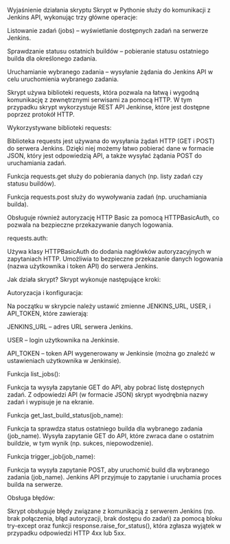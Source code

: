 Wyjaśnienie działania skryptu
Skrypt w Pythonie służy do komunikacji z Jenkins API, wykonując trzy główne operacje:

Listowanie zadań (jobs) – wyświetlanie dostępnych zadań na serwerze Jenkins.

Sprawdzanie statusu ostatnich buildów – pobieranie statusu ostatniego builda dla określonego zadania.

Uruchamianie wybranego zadania – wysyłanie żądania do Jenkins API w celu uruchomienia wybranego zadania.

Skrypt używa biblioteki requests, która pozwala na łatwą i wygodną komunikację z zewnętrznymi serwisami za pomocą HTTP. W tym przypadku skrypt wykorzystuje REST API Jenkinse, które jest dostępne poprzez protokół HTTP.

Wykorzystywane biblioteki
requests:

Biblioteka requests jest używana do wysyłania żądań HTTP (GET i POST) do serwera Jenkins. Dzięki niej możemy łatwo pobierać dane w formacie JSON, który jest odpowiedzią API, a także wysyłać żądania POST do uruchamiania zadań.

Funkcja requests.get służy do pobierania danych (np. listy zadań czy statusu buildów).

Funkcja requests.post służy do wywoływania zadań (np. uruchamiania builda).

Obsługuje również autoryzację HTTP Basic za pomocą HTTPBasicAuth, co pozwala na bezpieczne przekazywanie danych logowania.

requests.auth:

Używa klasy HTTPBasicAuth do dodania nagłówków autoryzacyjnych w zapytaniach HTTP. Umożliwia to bezpieczne przekazanie danych logowania (nazwa użytkownika i token API) do serwera Jenkins.

Jak działa skrypt?
Skrypt wykonuje następujące kroki:

Autoryzacja i konfiguracja:

Na początku w skrypcie należy ustawić zmienne JENKINS_URL, USER, i API_TOKEN, które zawierają:

JENKINS_URL – adres URL serwera Jenkins.

USER – login użytkownika na Jenkinsie.

API_TOKEN – token API wygenerowany w Jenkinsie (można go znaleźć w ustawieniach użytkownika w Jenkinsie).

Funkcja list_jobs():

Funkcja ta wysyła zapytanie GET do API, aby pobrać listę dostępnych zadań. Z odpowiedzi API (w formacie JSON) skrypt wyodrębnia nazwy zadań i wypisuje je na ekranie.

Funkcja get_last_build_status(job_name):

Funkcja ta sprawdza status ostatniego builda dla wybranego zadania (job_name). Wysyła zapytanie GET do API, które zwraca dane o ostatnim buildzie, w tym wynik (np. sukces, niepowodzenie).

Funkcja trigger_job(job_name):

Funkcja ta wysyła zapytanie POST, aby uruchomić build dla wybranego zadania (job_name). Jenkins API przyjmuje to zapytanie i uruchamia proces builda na serwerze.

Obsługa błędów:

Skrypt obsługuje błędy związane z komunikacją z serwerem Jenkins (np. brak połączenia, błąd autoryzacji, brak dostępu do zadań) za pomocą bloku try-except oraz funkcji response.raise_for_status(), która zgłasza wyjątek w przypadku odpowiedzi HTTP 4xx lub 5xx.
